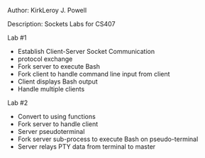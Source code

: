 Author: KirkLeroy J. Powell

Description: Sockets Labs for CS407

Lab #1
* Establish Client-Server Socket Communication
* <rembash> protocol exchange
* Fork server to execute Bash
* Fork client to handle command line input from client
* Client displays Bash output
* Handle multiple clients

Lab #2
* Convert to using functions
* Fork server to handle client
* Server pseudoterminal
* Fork server sub-process to execute Bash on pseudo-terminal
* Server relays PTY data from terminal to master
